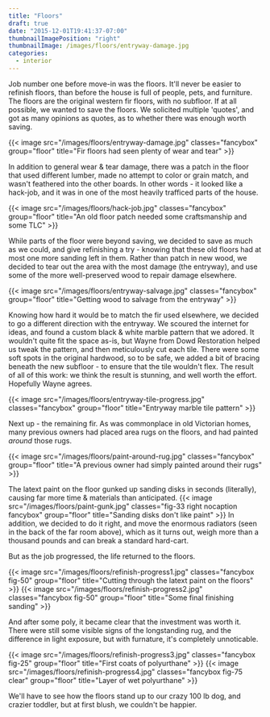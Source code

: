 ```yaml
---
title: "Floors"
draft: true
date: "2015-12-01T19:41:37-07:00"
thumbnailImagePosition: "right"
thumbnailImage: /images/floors/entryway-damage.jpg
categories:
  - interior
---
```


Job number one before move-in was the floors.  It'll never be easier to refinish floors, than before the house is full of people, pets, and furniture.  The floors are the original western fir floors, with no subfloor.  If at all possible, we wanted to save the floors.  We solicited multiple 'quotes', and got as many opinions as quotes, as to whether there was enough worth saving.

{{< image src="/images/floors/entryway-damage.jpg" classes="fancybox" group="floor" title="Fir floors had seen plenty of wear and tear" >}}

In addition to general wear & tear damage, there was a patch in the floor that used different lumber, made no attempt to color or grain match, and wasn't feathered into the other boards.  In other words - it looked like a hack-job, and it was in one of the most heavily trafficed parts of the house.

{{< image src="/images/floors/hack-job.jpg" classes="fancybox" group="floor" title="An old floor patch needed some craftsmanship and some TLC" >}}

While parts of the floor were beyond saving, we decided to save as much as we could, and give refinishing a try - knowing that these old floors had at most one more sanding left in them.  Rather than patch in new wood, we decided to tear out the area with the most damage (the entryway), and use some of the more well-preserved wood to repair damage elsewhere.

{{< image src="/images/floors/entryway-salvage.jpg" classes="fancybox" group="floor" title="Getting wood to salvage from the entryway" >}}

Knowing how hard it would be to match the fir used elsewhere, we decided to go a different direction with the entryway.  We scoured the internet for ideas, and found a custom black & white marble pattern that we adored.  It wouldn't quite fit the space as-is, but Wayne from Dowd Restoration helped us tweak the pattern, and then meticulously cut each tile.  There were some soft spots in the original hardwood, so to be safe, we added a bit of bracing beneath the new subfloor - to ensure that the tile wouldn't flex.  The result of all of this work: we think the result is stunning, and well worth the effort.  Hopefully Wayne agrees.

{{< image src="/images/floors/entryway-tile-progress.jpg" classes="fancybox" group="floor" title="Entryway marble tile pattern" >}}

Next up - the remaining fir.  As was commonplace in old Victorian homes, many previous owners had placed area rugs on the floors, and had painted *around* those rugs.

{{< image src="/images/floors/paint-around-rug.jpg" classes="fancybox" group="floor" title="A previous owner had simply painted around their rugs" >}}

The latext paint on the floor gunked up sanding disks in seconds (literally), causing far more time & materials than anticipated.  {{< image src="/images/floors/paint-gunk.jpg" classes="fig-33 right nocaption fancybox" group="floor" title="Sanding disks don't like paint" >}} In addition, we decided to do it right, and move the enormous radiators (seen in the back of the far room above), which as it turns out, weigh more than a thousand pounds and can break a standard hard-cart.


But as the job progressed, the life returned to the floors.

{{< image src="/images/floors/refinish-progress1.jpg" classes="fancybox fig-50" group="floor" title="Cutting through the latext paint on the floors" >}}
{{< image src="/images/floors/refinish-progress2.jpg" classes="fancybox fig-50" group="floor" title="Some final finishing sanding" >}}

And after some poly, it became clear that the investment was worth it.  There were still some visible signs of the longstanding rug, and the difference in light exposure, but with furnature, it's completely unnoticable.

{{< image src="/images/floors/refinish-progress3.jpg" classes="fancybox fig-25" group="floor" title="First coats of polyurthane" >}}
{{< image src="/images/floors/refinish-progress4.jpg" classes="fancybox fig-75 clear" group="floor" title="Layer of wet polyurthane" >}}

We'll have to see how the floors stand up to our crazy 100 lb dog, and crazier toddler, but at first blush, we couldn't be happier.